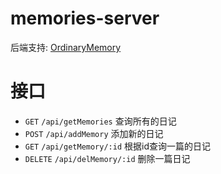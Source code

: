 # memories-server
后端支持: [OrdinaryMemory](https://github.com/gutrse3321/ordinary-memory)
# 接口
- ```GET``` ```/api/getMemories``` 查询所有的日记
- ```POST``` ```/api/addMemory``` 添加新的日记
- ```GET``` ```/api/getMemory/:id``` 根据id查询一篇的日记
- ```DELETE``` ```/api/delMemory/:id``` 删除一篇日记